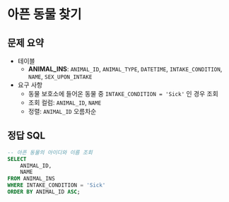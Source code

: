 # 아픈 동물 찾기

## 문제 요약

- 테이블
  - **ANIMAL_INS**: `ANIMAL_ID`, `ANIMAL_TYPE`, `DATETIME`, `INTAKE_CONDITION`, `NAME`, `SEX_UPON_INTAKE`
- 요구 사항
  - 동물 보호소에 들어온 동물 중 `INTAKE_CONDITION = 'Sick'` 인 경우 조회
  - 조회 컬럼: `ANIMAL_ID`, `NAME`
  - 정렬: `ANIMAL_ID` 오름차순

## 정답 SQL

```sql
-- 아픈 동물의 아이디와 이름 조회
SELECT
    ANIMAL_ID,
    NAME
FROM ANIMAL_INS
WHERE INTAKE_CONDITION = 'Sick'
ORDER BY ANIMAL_ID ASC;
```
